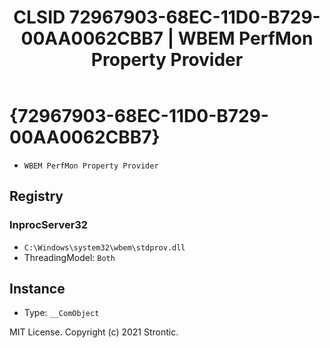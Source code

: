 ﻿---
title: "CLSID 72967903-68EC-11D0-B729-00AA0062CBB7 | WBEM PerfMon Property Provider"
excerpt: What is COM-Object CLSID 72967903-68EC-11D0-B729-00AA0062CBB7?
---

# {72967903-68EC-11D0-B729-00AA0062CBB7}

* `WBEM PerfMon Property Provider`

## Registry


### InprocServer32

* `C:\Windows\system32\wbem\stdprov.dll`
* ThreadingModel: `Both`

## Instance

* Type: `__ComObject`

MIT License. Copyright (c) 2021 Strontic.


